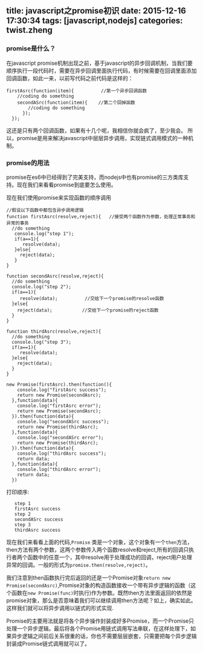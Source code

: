 title: javascript之promise初识
date: 2015-12-16 17:30:34
tags: [javascript,nodejs]
categories: twist.zheng
---

### promise是什么？
在javascript promise机制出现之前，基于javascript的异步回调机制，当我们要顺序执行一段代码时，需要在异步回调里面执行代码，有时候需要在回调里面添加回调函数，如此一来，以前写代码之前代码是这样的：
```
firstAsrc(function(item){          //第一个异步回调函数
    //coding do something
    secondASrc(function(item){    //第二个回掉函数
        //coding do something
      });
  });
```
这还是只有两个回调函数，如果有十几个呢，我相信你就会疯了，至少我会。
所以，promise是用来解决javascript中层层异步调用，实现链式调用模式的一种机制。

### promise的用法
promise在es6中已经得到了完美支持，而nodejs中也有promise的三方类库支持。现在我们来看看promise到底要怎么使用。

现在我们使用promise来实现函数的顺序调用
```
//假设以下函数中都包含异步调用逻辑
function firstAsrc(resolve,reject){   //接受两个函数作为参数，处理正常事务和异常的事务
  //do something
   console.log("step 1");
   if(a==1){
      resolve(data);
   }else{
     reject(data);
   }
}

function secondAsrc(resolve,reject){
  //do something
  console.log("step 2");
  if(a==1){
     resolve(data);          //交给下一个promise的resolve函数
  }else{
    reject(data);           //交给下一个promise的reject函数
  }
}

function thirdAsrc(resolve,reject){
  //do something
  console.log("step 3");
  if(a==1){
     resolve(data);
  }else{
    reject(data);
  }
}

new Promise(firstAsrc).then(function(){
    console.log("firstAsrc success");
    return new Promise(secondAsrc);
  },function(data){
    console.log("firstAsrc error");
    return new Promise(secondAsrc);
  }).then(function(data){
    console.log("secondASrc success");
    return new Promise(thirdAsrc);
  },function(data){
    console.log("secondASrc error");
    return new Promise(thirdAsrc);
  }).then(function(data){
    console.log("thirdAsrc success");
    return data;
  },function(data){
    console.log("thirdAsrc error");
    return data;
  })

```
打印顺序:
```
   step 1
   firstAsrc success
   step 2
   secondASrc success
   step 3
   thirdAsrc success
```
现在我们来看看上面的代码,`Promise` 类是一个对象，这个对象有一个`then`方法，then方法有两个参数，这两个参数传入两个函数resolve和reject,所有的回调只执行者两个函数中的任意一个，其中resolve用于处理成功的回调，reject用户处理异常的回调。一般的形式为`promise.then(resolve,reject)`。

我们注意到then函数执行完后返回的还是一个Promise对象`return new Promise(secondAsrc)`,Promise对象的构造函数接收一个带有异步逻辑的函数（这个函数在`new Promise(func)`时执行)作为参数。既然then方法里面返回的依然是promise对象，那么是否意味着我们可以继续调用then方法呢？如上，确实如此。这样我们就可以将异步调用以链式的形式实现.

Promise的主要用法就是将各个异步操作封装成好多Promise，而一个Promise只处理一个异步逻辑。最后将各个Promise用链式调用写法串联，在这样处理下，如果异步逻辑之间前后关系很重的话，你也不需要层层嵌套，只需要把每个异步逻辑封装成Promise链式调用就可以了。
